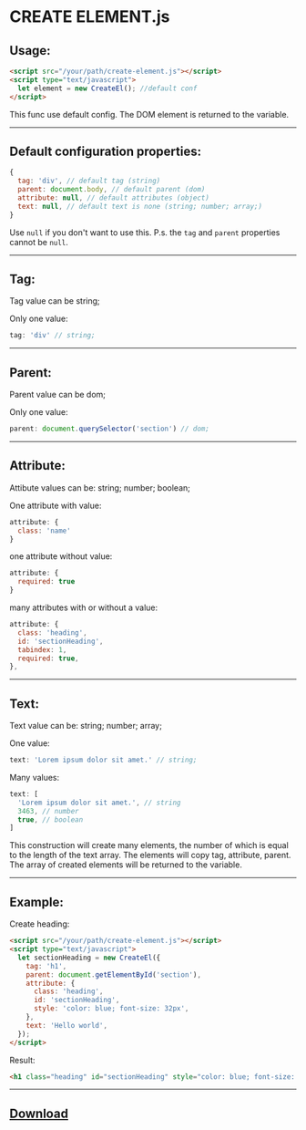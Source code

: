 CREATE ELEMENT.js
===================

Usage:
-------------------

  ```html
  <script src="/your/path/create-element.js"></script>
  <script type="text/javascript">
    let element = new CreateEl(); //default conf
  </script>
  ```

This func use default config. The DOM element is returned to the variable.

-------------------
Default configuration properties:
-------------------

  ```javascript
  {
    tag: 'div', // default tag (string)
    parent: document.body, // default parent (dom)
    attribute: null, // default attributes (object)
    text: null, // default text is none (string; number; array;)
  }
  ```

  Use ```null``` if you don't want to use this.
  P.s. the ```tag``` and ```parent``` properties cannot be ```null```.

-------------------
Tag:
-------------------

  Tag value can be string;

  Only one value:
  ```javascript
  tag: 'div' // string;
  ```

-------------------
Parent:
-------------------

  Parent value can be dom;

  Only one value:
  ```javascript
  parent: document.querySelector('section') // dom;
  ```

-------------------
Attribute:
-------------------

  Attibute values can be: string; number; boolean;

  One attribute with value:
  ```javascript
  attribute: {
    class: 'name'
  }
  ```

  one attribute without value:
  ```javascript
  attribute: {
    required: true
  }
  ```

  many attributes with or without a value:
  ```javascript
  attribute: {
    class: 'heading',
    id: 'sectionHeading',
    tabindex: 1,
    required: true,
  },
  ```

-------------------
Text:
-------------------

  Text value can be: string; number; array;

  One value:
  ```javascript
  text: 'Lorem ipsum dolor sit amet.' // string;
  ```

  Many values:
  ```javascript
  text: [
    'Lorem ipsum dolor sit amet.', // string
    3463, // number
    true, // boolean
  ]
  ```
  This construction will create many elements, the number of which is equal to the length of the text array. The elements will copy tag, attribute, parent. The array of created elements will be returned to the variable.

-------------------
Example:
-------------------

  Create heading:
  ```html
  <script src="/your/path/create-element.js"></script>
  <script type="text/javascript">
    let sectionHeading = new CreateEl({
      tag: 'h1',
      parent: document.getElementById('section'),
      attribute: {
        class: 'heading',
        id: 'sectionHeading',
        style: 'color: blue; font-size: 32px',
      },
      text: 'Hello world',
    });
  </script>
  ```

  Result:
  ```html
  <h1 class="heading" id="sectionHeading" style="color: blue; font-size: 32px;">Hello world</h1>
  ```

-------------------
[Download](https://raw.githubusercontent.com/andrey-riwall/create-element.js/main/create-object.js)
-------------------